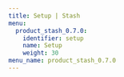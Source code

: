 ```yaml
---
title: Setup | Stash
menu:
  product_stash_0.7.0:
    identifier: setup
    name: Setup
    weight: 30
menu_name: product_stash_0.7.0
---
```



